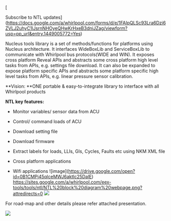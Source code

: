 [

Subscribe to NTL updates](https://docs.google.com/a/whirlpool.com/forms/d/e/1FAIpQLSc93Lra6Dzi6ZVLJ2uhyC1lJsrnNHOyeQHwKrHxeB3dniJZag/viewform?usp=pp_url&entry.1449005772=Yes)  

  

Nucleus tools library is a set of methods/functions for platforms using Nucleus architecture. It interfaces WideBoxLib and ServiceBoxLib to communicate with Whirlpool bus protocols(WIDE and WIN). It exposes cross platform Reveal APIs and abstracts some cross platform high level tasks from APIs, e.g. settings file download. It can also be expanded to expose platform specific APIs and abstracts some platform specific high level tasks from APIs, e.g. linear pressure sensor calibration.

**Vision: **ONE portable & easy-to-integrate library to interface with all Whirlpool products

**NTL key features:**

*   Monitor variables/ sensor data from ACU
    
*   Control/ command loads of ACU
    
*   Download setting file
    
*   Download firmware
    
*   Extract labels for loads, LLIs, GIs, Cycles, Faults etc using NKM XML file
    
*   Cross platform applications
    
*   Wifi applications
    !\[image\](https://drive.google.com/open?id=0B1CMPj45qlceMWJ6aktlc25DalE)
https://sites.google.com/a/whirlpool.com/eex-tools/tools/ntl/NTL%20block%20diagram%20webpage.png?attredirects=0
[![](https://sites.google.com/a/whirlpool.com/eex-tools/tools/ntl/NTL%20block%20diagram%20webpage.png)](https://sites.google.com/a/whirlpool.com/eex-tools/tools/ntl/NTL%20block%20diagram%20webpage.png?attredirects=0)

For road-map and other details please refer attached presentation.

![](https://www.google.com/chart?chc=sites&cht=d&chdp=sites&chl=%5B%5BGoogle+presentation'%3D20'f%5Cv'a%5C%3D0'10'%3D555'0'dim'%5Cbox1'b%5CF6F6F6'fC%5CF6F6F6'eC%5C0'sk'%5C%5B%22Nucleus+Tools+Interface(NTL)+-+Overview%22'%5D'a%5CV%5C%3D12'f%5C%5DV%5Cta%5C%3D10'%3D0'%3D556'%3D442'dim'%5C%3D10'%3D10'%3D556'%3D442'vdim'%5Cbox1'b%5Cva%5CF6F6F6'fC%5CC8C8C8'eC%5C'a%5C%5Do%5CLauto'f%5C&sig=3IL2VaW52MfZUTFNJeiOH-Fhj_Y)
